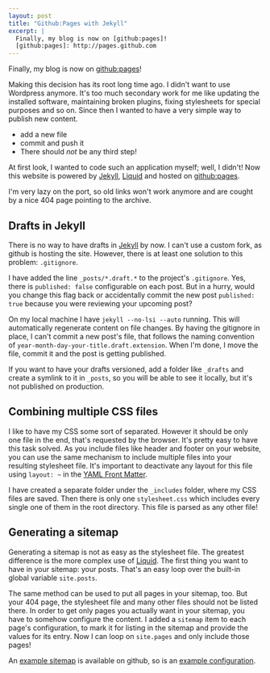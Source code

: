 ```yaml
---
layout: post
title: "Github:Pages with Jekyll"
excerpt: |
  Finally, my blog is now on [github:pages]!
  [github:pages]: http://pages.github.com
---
```


Finally, my blog is now on [github:pages]!

Making this decision has its root long time ago. I didn't want to use Wordpress anymore. It's too much secondary work for me like updating the installed software, maintaining broken plugins, fixing stylesheets for special purposes and so on. Since then I wanted to have a very simple way to publish new content.

* add a new file
* commit and push it
* There should *not* be any third step!

At first look, I wanted to code such an application myself; well, I didn't! Now this website is powered by [Jekyll], [Liquid] and hosted on [github:pages].

I'm very lazy on the port, so old links won't work anymore and are cought by a nice 404 page pointing to the archive.

## Drafts in Jekyll

There is no way to have drafts in [Jekyll] by now. I can't use a custom fork, as github is hosting the site. However, there is at least one solution to this problem: `.gitignore`.

I have added the line `_posts/*.draft.*` to the project's `.gitignore`. Yes, there is `published: false` configurable on each post. But in a hurry, would you change this flag back or accidentally commit the new post `published: true` because you were reviewing your upcoming post?

On my local machine I have `jekyll --no-lsi --auto` running. This will automatically regenerate content on file changes. By having the gitignore in place, I can't commit a new post's file, that follows the naming convention of `year-month-day-your-title.draft.extension`. When I'm done, I move the file, commit it and the post is getting published.

If you want to have your drafts versioned, add a folder like `_drafts` and create a symlink to it in `_posts`, so you will be able to see it locally, but it's not published on production.

## Combining multiple CSS files

I like to have my CSS some sort of separated. However it should be only one file in the end, that's requested by the browser. It's pretty easy to have this task solved. As you include files like header and footer on your website, you can use the same mechanism to include multiple files into your resulting stylesheet file. It's important to deactivate any layout for this file using `layout: ~` in the [YAML Front Matter].

I have created a separate folder under the `_includes` folder, where my CSS files are saved. Then there is only one `stylesheet.css` which includes every single one of them in the root directory. This file is parsed as any other file!

## Generating a sitemap

Generating a sitemap is not as easy as the stylesheet file. The greatest difference is the more complex use of [Liquid]. The first thing you want to have in your sitemap: your posts. That's an easy loop over the built-in global variable `site.posts`. 

The same method can be used to put all pages in your sitemap, too. But your 404 page, the stylesheet file and many other files should not be listed there. In order to get only pages you actually want in your sitemap, you have to somehow configure the content. I added a `sitemap` item to each page's configuration, to mark it for listing in the sitemap and provide the values for its entry. Now I can loop on `site.pages` and only include those pages!

An [example sitemap] is available on github, so is an [example configuration].

[github:pages]: http://pages.github.com
[Jekyll]: https://github.com/mojombo/jekyll/
[Liquid]: http://liquidmarkup.org/
[YAML Front Matter]: https://github.com/mojombo/jekyll/wiki/YAML-Front-Matter
[example sitemap]: https://github.com/havvg/havvg.github.com/blob/master/sitemap.xml
[example configuration]: https://github.com/havvg/havvg.github.com/blob/master/archive.html